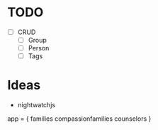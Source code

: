 # TODO

- [ ] CRUD
  - [ ] Group
  - [ ] Person
  - [ ] Tags

# Ideas

- nightwatchjs

app = {
  families
  compassionfamilies
  counselors
}

